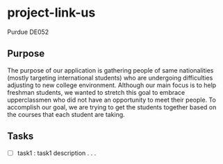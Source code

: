 # project-link-us
Purdue DE052 

## Purpose
The purpose of our application is gathering people of same nationalities (mostly targeting international students) who are undergoing difficulties adjusting to new college environment. Although our main focus is to help freshman students, we wanted to stretch this goal to embrace upperclassmen who did not have an opportunity to meet their people. To accomplish our goal, we are trying to get the students together based on the courses that each student are taking.

## Tasks
- [ ] task1 : task1 description
.
.
.


